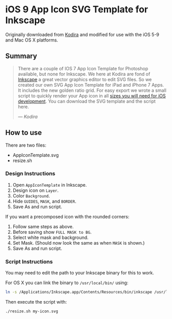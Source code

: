 # iOS 9 App Icon SVG Template for Inkscape

Originally downloaded from [Kodira](http://kodira.de/2013/11/ios-7-app-icon-template-inkscape-svg-editor/) and modified for use with the iOS 5-9 and Mac OS X platforms.

## Summary

> There are a couple of IOS 7 App Icon Template for Photoshop available, but none for Inkscape. We here at Kodira are fond of [Inkscape](http://www.inkscape.org) a great vector graphics editor to edit SVG files. So we created our own SVG App Icon Template for iPad and iPhone 7 Apps. It includes the new golden ratio grid. For easy export we wrote a small script to quickly render your App icon in all [sizes you will need for iOS development](https://developer.apple.com/library/ios/documentation/userexperience/conceptual/mobilehig/IconMatrix.html). You can download the SVG template and the script here.
>
> &mdash; _Kodira_

## How to use

There are two files:

* AppIconTemplate.svg
* resize.sh

### Design Instructions

1. Open `AppIconTemplate` in Inkscape.
2. Design icon on `Layer`.
3. Color `Background`.
4. Hide `GUIDES`, `MASK`, and `BORDER`.
5. Save As and run script.

If you want a precomposed icon with the rounded corners:

1. Follow same steps as above.
2. Before saving show `FULL MASK to BG`.
3. Select white mask and background.
4. Set Mask. (Should now look the same as when `MASK` is shown.)
5. Save As and run script.

### Script Instructions

You may need to edit the path to your Inkscape binary for this to work.

For OS X you can link the binary to `/usr/local/bin/` using:

```sh
ln -s /Applications/Inkscape.app/Contents/Resources/bin/inkscape /usr/local/bin/inkscape
```

Then execute the script with:

```sh
./resize.sh my-icon.svg
```
